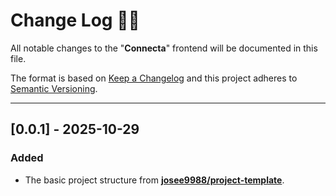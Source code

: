 <!-- markdownlint-disable MD024-->
# **Change Log** 📜📝

All notable changes to the "**Connecta**" frontend will be documented in this file.

The format is based on [Keep a Changelog](https://keepachangelog.com/en/1.0.0/) and this project adheres to [Semantic Versioning](https://semver.org/spec/v2.0.0.html).

---

## [**0.0.1**] - 2025-10-29

### Added

* The basic project structure from **[josee9988/project-template](https://github.com/Josee9988/project-template)**.
